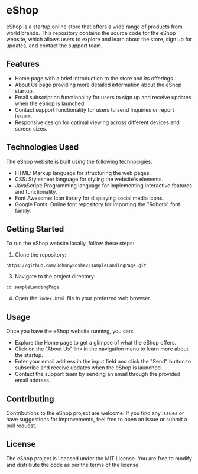 # eShop

eShop is a startup online store that offers a wide range of products from world brands. This repository contains the source code for the eShop website, which allows users to explore and learn about the store, sign up for updates, and contact the support team.

## Features

- Home page with a brief introduction to the store and its offerings.
- About Us page providing more detailed information about the eShop startup.
- Email subscription functionality for users to sign up and receive updates when the eShop is launched.
- Contact support functionality for users to send inquiries or report issues.
- Responsive design for optimal viewing across different devices and screen sizes.

## Technologies Used

The eShop website is built using the following technologies:

- HTML: Markup language for structuring the web pages.
- CSS: Stylesheet language for styling the website's elements.
- JavaScript: Programming language for implementing interactive features and functionality.
- Font Awesome: Icon library for displaying social media icons.
- Google Fonts: Online font repository for importing the "Roboto" font family.

## Getting Started

To run the eShop website locally, follow these steps:

1. Clone the repository: 

```
https://github.com/JohnnyKoshev/sampleLandingPage.git
```

3. Navigate to the project directory: 

```
cd sampleLandingPage
```

4. Open the `index.html` file in your preferred web browser.

## Usage

Once you have the eShop website running, you can:

- Explore the Home page to get a glimpse of what the eShop offers.
- Click on the "About Us" link in the navigation menu to learn more about the startup.
- Enter your email address in the input field and click the "Send" button to subscribe and receive updates when the eShop is launched.
- Contact the support team by sending an email through the provided email address.

## Contributing

Contributions to the eShop project are welcome. If you find any issues or have suggestions for improvements, feel free to open an issue or submit a pull request.

## License

The eShop project is licensed under the MIT License. You are free to modify and distribute the code as per the terms of the license.
